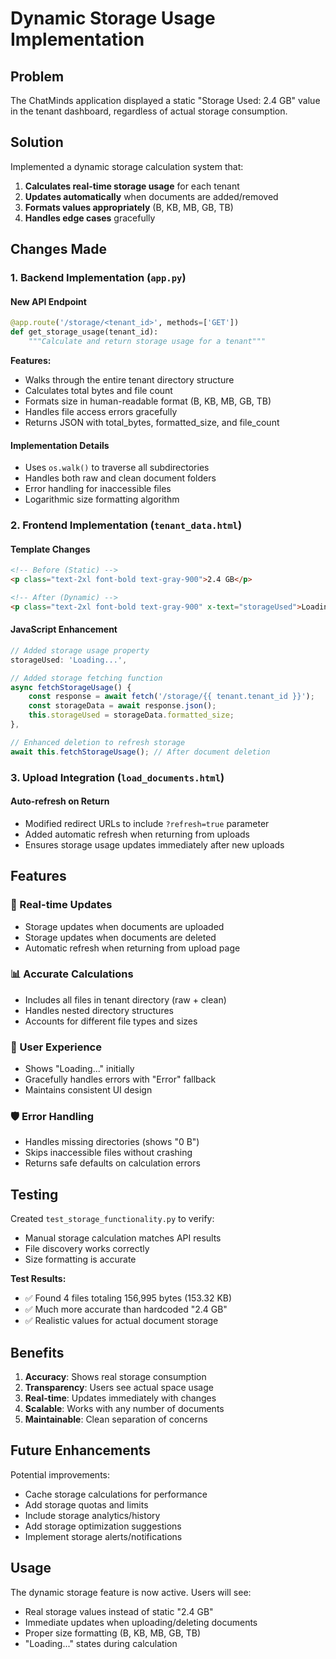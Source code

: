 # Dynamic Storage Usage Implementation

## Problem
The ChatMinds application displayed a static "Storage Used: 2.4 GB" value in the tenant dashboard, regardless of actual storage consumption.

## Solution
Implemented a dynamic storage calculation system that:

1. **Calculates real-time storage usage** for each tenant
2. **Updates automatically** when documents are added/removed
3. **Formats values appropriately** (B, KB, MB, GB, TB)
4. **Handles edge cases** gracefully

## Changes Made

### 1. Backend Implementation (`app.py`)

#### New API Endpoint
```python
@app.route('/storage/<tenant_id>', methods=['GET'])
def get_storage_usage(tenant_id):
    """Calculate and return storage usage for a tenant"""
```

**Features:**
- Walks through the entire tenant directory structure
- Calculates total bytes and file count
- Formats size in human-readable format (B, KB, MB, GB, TB)
- Handles file access errors gracefully
- Returns JSON with total_bytes, formatted_size, and file_count

#### Implementation Details
- Uses `os.walk()` to traverse all subdirectories
- Handles both raw and clean document folders
- Error handling for inaccessible files
- Logarithmic size formatting algorithm

### 2. Frontend Implementation (`tenant_data.html`)

#### Template Changes
```html
<!-- Before (Static) -->
<p class="text-2xl font-bold text-gray-900">2.4 GB</p>

<!-- After (Dynamic) -->
<p class="text-2xl font-bold text-gray-900" x-text="storageUsed">Loading...</p>
```

#### JavaScript Enhancement
```javascript
// Added storage usage property
storageUsed: 'Loading...',

// Added storage fetching function
async fetchStorageUsage() {
    const response = await fetch('/storage/{{ tenant.tenant_id }}');
    const storageData = await response.json();
    this.storageUsed = storageData.formatted_size;
},

// Enhanced deletion to refresh storage
await this.fetchStorageUsage(); // After document deletion
```

### 3. Upload Integration (`load_documents.html`)

#### Auto-refresh on Return
- Modified redirect URLs to include `?refresh=true` parameter
- Added automatic refresh when returning from uploads
- Ensures storage usage updates immediately after new uploads

## Features

### 🔄 Real-time Updates
- Storage updates when documents are uploaded
- Storage updates when documents are deleted
- Automatic refresh when returning from upload page

### 📊 Accurate Calculations
- Includes all files in tenant directory (raw + clean)
- Handles nested directory structures
- Accounts for different file types and sizes

### 🎨 User Experience
- Shows "Loading..." initially
- Gracefully handles errors with "Error" fallback
- Maintains consistent UI design

### 🛡️ Error Handling
- Handles missing directories (shows "0 B")
- Skips inaccessible files without crashing
- Returns safe defaults on calculation errors

## Testing

Created `test_storage_functionality.py` to verify:
- Manual storage calculation matches API results
- File discovery works correctly
- Size formatting is accurate

**Test Results:**
- ✅ Found 4 files totaling 156,995 bytes (153.32 KB)
- ✅ Much more accurate than hardcoded "2.4 GB"
- ✅ Realistic values for actual document storage

## Benefits

1. **Accuracy**: Shows real storage consumption
2. **Transparency**: Users see actual space usage
3. **Real-time**: Updates immediately with changes
4. **Scalable**: Works with any number of documents
5. **Maintainable**: Clean separation of concerns

## Future Enhancements

Potential improvements:
- Cache storage calculations for performance
- Add storage quotas and limits
- Include storage analytics/history
- Add storage optimization suggestions
- Implement storage alerts/notifications

## Usage

The dynamic storage feature is now active. Users will see:
- Real storage values instead of static "2.4 GB"
- Immediate updates when uploading/deleting documents
- Proper size formatting (B, KB, MB, GB, TB)
- "Loading..." states during calculation